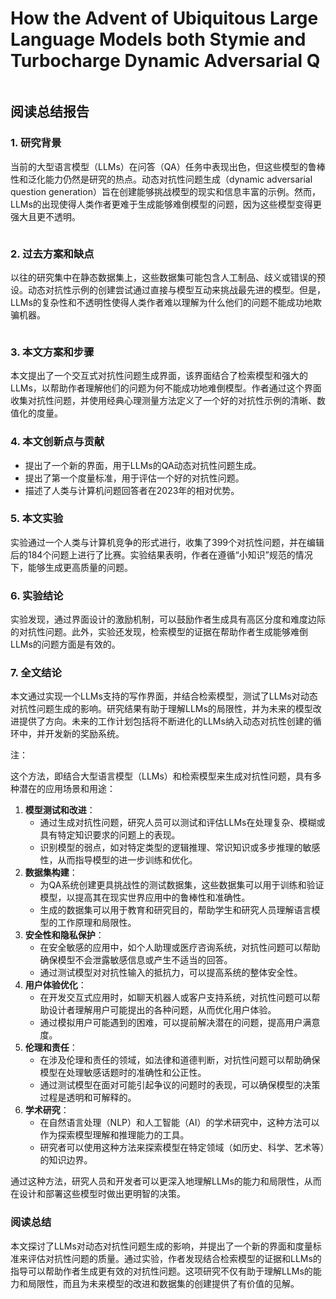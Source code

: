 # How the Advent of Ubiquitous Large Language Models both Stymie and Turbocharge Dynamic Adversarial Q

<figure><img src="../../.gitbook/assets/image (10) (1) (1) (1) (1) (1) (1) (1) (1) (1) (1) (1) (1) (1) (1) (1) (1) (1) (1) (1) (1) (1).png" alt=""><figcaption></figcaption></figure>

## 阅读总结报告

### 1. 研究背景

当前的大型语言模型（LLMs）在问答（QA）任务中表现出色，但这些模型的鲁棒性和泛化能力仍然是研究的热点。动态对抗性问题生成（dynamic adversarial question generation）旨在创建能够挑战模型的现实和信息丰富的示例。然而，LLMs的出现使得人类作者更难于生成能够难倒模型的问题，因为这些模型变得更强大且更不透明。

<figure><img src="../../.gitbook/assets/image (11) (1) (1) (1) (1) (1) (1) (1) (1) (1) (1) (1) (1) (1) (1) (1) (1).png" alt=""><figcaption></figcaption></figure>

### 2. 过去方案和缺点

以往的研究集中在静态数据集上，这些数据集可能包含人工制品、歧义或错误的预设。动态对抗性示例的创建尝试通过直接与模型互动来挑战最先进的模型。但是，LLMs的复杂性和不透明性使得人类作者难以理解为什么他们的问题不能成功地欺骗机器。

<figure><img src="../../.gitbook/assets/image (12) (1) (1) (1) (1) (1) (1) (1) (1) (1) (1) (1) (1) (1) (1) (1).png" alt=""><figcaption></figcaption></figure>

### 3. 本文方案和步骤

本文提出了一个交互式对抗性问题生成界面，该界面结合了检索模型和强大的LLMs，以帮助作者理解他们的问题为何不能成功地难倒模型。作者通过这个界面收集对抗性问题，并使用经典心理测量方法定义了一个好的对抗性示例的清晰、数值化的度量。

### 4. 本文创新点与贡献

* 提出了一个新的界面，用于LLMs的QA动态对抗性问题生成。
* 提出了第一个度量标准，用于评估一个好的对抗性问题。
* 描述了人类与计算机问题回答者在2023年的相对优势。

### 5. 本文实验

实验通过一个人类与计算机竞争的形式进行，收集了399个对抗性问题，并在编辑后的184个问题上进行了比赛。实验结果表明，作者在遵循“小知识”规范的情况下，能够生成更高质量的问题。

### 6. 实验结论

实验发现，通过界面设计的激励机制，可以鼓励作者生成具有高区分度和难度边际的对抗性问题。此外，实验还发现，检索模型的证据在帮助作者生成能够难倒LLMs的问题方面是有效的。

### 7. 全文结论

本文通过实现一个LLMs支持的写作界面，并结合检索模型，测试了LLMs对动态对抗性问题生成的影响。研究结果有助于理解LLMs的局限性，并为未来的模型改进提供了方向。未来的工作计划包括将不断进化的LLMs纳入动态对抗性创建的循环中，并开发新的奖励系统。

注：

这个方法，即结合大型语言模型（LLMs）和检索模型来生成对抗性问题，具有多种潜在的应用场景和用途：

1. **模型测试和改进**：
   * 通过生成对抗性问题，研究人员可以测试和评估LLMs在处理复杂、模糊或具有特定知识要求的问题上的表现。
   * 识别模型的弱点，如对特定类型的逻辑推理、常识知识或多步推理的敏感性，从而指导模型的进一步训练和优化。
2. **数据集构建**：
   * 为QA系统创建更具挑战性的测试数据集，这些数据集可以用于训练和验证模型，以提高其在现实世界应用中的鲁棒性和准确性。
   * 生成的数据集可以用于教育和研究目的，帮助学生和研究人员理解语言模型的工作原理和局限性。
3. **安全性和隐私保护**：
   * 在安全敏感的应用中，如个人助理或医疗咨询系统，对抗性问题可以帮助确保模型不会泄露敏感信息或产生不适当的回答。
   * 通过测试模型对对抗性输入的抵抗力，可以提高系统的整体安全性。
4. **用户体验优化**：
   * 在开发交互式应用时，如聊天机器人或客户支持系统，对抗性问题可以帮助设计者理解用户可能提出的各种问题，从而优化用户体验。
   * 通过模拟用户可能遇到的困难，可以提前解决潜在的问题，提高用户满意度。
5. **伦理和责任**：
   * 在涉及伦理和责任的领域，如法律和道德判断，对抗性问题可以帮助确保模型在处理敏感话题时的准确性和公正性。
   * 通过测试模型在面对可能引起争议的问题时的表现，可以确保模型的决策过程是透明和可解释的。
6. **学术研究**：
   * 在自然语言处理（NLP）和人工智能（AI）的学术研究中，这种方法可以作为探索模型理解和推理能力的工具。
   * 研究者可以使用这种方法来探索模型在特定领域（如历史、科学、艺术等）的知识边界。

通过这种方法，研究人员和开发者可以更深入地理解LLMs的能力和局限性，从而在设计和部署这些模型时做出更明智的决策。

### 阅读总结

本文探讨了LLMs对动态对抗性问题生成的影响，并提出了一个新的界面和度量标准来评估对抗性问题的质量。通过实验，作者发现结合检索模型的证据和LLMs的指导可以帮助作者生成更有效的对抗性问题。这项研究不仅有助于理解LLMs的能力和局限性，而且为未来模型的改进和数据集的创建提供了有价值的见解。
